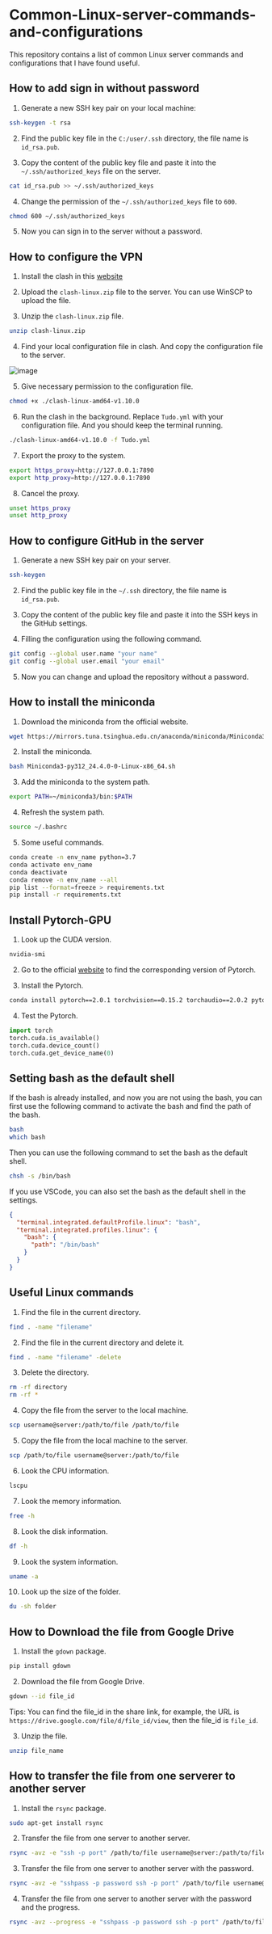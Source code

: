 # Common-Linux-server-commands-and-configurations

This repository contains a list of common Linux server commands and configurations that I have found useful.

## How to add sign in without password

1. Generate a new SSH key pair on your local machine:

```bash
ssh-keygen -t rsa 
```

2. Find the public key file in the `C:/user/.ssh` directory, the file name is `id_rsa.pub`.

3. Copy the content of the public key file and paste it into the `~/.ssh/authorized_keys` file on the server.

```bash
cat id_rsa.pub >> ~/.ssh/authorized_keys
```

4. Change the permission of the `~/.ssh/authorized_keys` file to `600`.

```bash
chmod 600 ~/.ssh/authorized_keys
```

5. Now you can sign in to the server without a password.

## How to configure the VPN

1. Install the clash in this [website](https://glados.rocks/tools/clash-linux.zip)

2. Upload the `clash-linux.zip` file to the server. You can use WinSCP to upload the file.

3. Unzip the `clash-linux.zip` file.

```bash
unzip clash-linux.zip
```

4. Find your local configuration file in clash. And copy the configuration file to the server.

![image](fig/image1.png)

5. Give necessary permission to the configuration file.

```bash
chmod +x ./clash-linux-amd64-v1.10.0
```

6. Run the clash in the background. Replace `Tudo.yml` with your configuration file. And you should keep the terminal running. 

```bash
./clash-linux-amd64-v1.10.0 -f Tudo.yml
```

7. Export the proxy to the system.

```bash
export https_proxy=http://127.0.0.1:7890
export http_proxy=http://127.0.0.1:7890
```

8. Cancel the proxy.

```bash
unset https_proxy
unset http_proxy
```

## How to configure GitHub in the server

1. Generate a new SSH key pair on your server.

```bash
ssh-keygen
```

2. Find the public key file in the `~/.ssh` directory, the file name is `id_rsa.pub`.

3. Copy the content of the public key file and paste it into the SSH keys in the GitHub settings.

4. Filling the configuration using the following command.

```bash
git config --global user.name "your name"
git config --global user.email "your email"
```

5. Now you can change and upload the repository without a password.

## How to install the miniconda

1. Download the miniconda from the official website.

```bash
wget https://mirrors.tuna.tsinghua.edu.cn/anaconda/miniconda/Miniconda3-py312_24.4.0-0-Linux-x86_64.sh
```

2. Install the miniconda.

```bash
bash Miniconda3-py312_24.4.0-0-Linux-x86_64.sh
```

3. Add the miniconda to the system path.

```bash
export PATH=~/miniconda3/bin:$PATH
```

4. Refresh the system path.

```bash
source ~/.bashrc
```

5. Some useful commands.

```bash
conda create -n env_name python=3.7
conda activate env_name
conda deactivate
conda remove -n env_name --all
pip list --format=freeze > requirements.txt
pip install -r requirements.txt
```

## Install Pytorch-GPU

1. Look up the CUDA version.

```bash
nvidia-smi
```

2. Go to the official [website](https://pytorch.org/get-started/previous-versions/) to find the corresponding version of Pytorch.

3. Install the Pytorch.

```bash
conda install pytorch==2.0.1 torchvision==0.15.2 torchaudio==2.0.2 pytorch-cuda=11.7 -c pytorch -c nvidia
```

4. Test the Pytorch.

```python
import torch
torch.cuda.is_available()
torch.cuda.device_count()
torch.cuda.get_device_name(0)
```

## Setting bash as the default shell

If the bash is already installed, and now you are not using the bash, you can first use the following command to activate the bash and find the path of the bash.

```bash
bash
which bash
```

Then you can use the following command to set the bash as the default shell.

```bash
chsh -s /bin/bash
```

If you use VSCode, you can also set the bash as the default shell in the settings.

```json
{
  "terminal.integrated.defaultProfile.linux": "bash",
  "terminal.integrated.profiles.linux": {
    "bash": {
      "path": "/bin/bash"
    }
  }
}
```

## Useful Linux commands

1. Find the file in the current directory.

```bash
find . -name "filename"
```

2. Find the file in the current directory and delete it.

```bash
find . -name "filename" -delete
```

3. Delete the directory.

```bash
rm -rf directory
rm -rf *
```

4. Copy the file from the server to the local machine.

```bash
scp username@server:/path/to/file /path/to/file
```

5. Copy the file from the local machine to the server.

```bash
scp /path/to/file username@server:/path/to/file
```

6. Look the CPU information.

```bash
lscpu
```

7. Look the memory information.

```bash
free -h
```

8. Look the disk information.

```bash
df -h
```

9. Look the system information.

```bash
uname -a
```

10. Look up the size of the folder.

```bash
du -sh folder
```

## How to Download the file from Google Drive

1. Install the `gdown` package.

```bash
pip install gdown
```

2. Download the file from Google Drive.

```bash
gdown --id file_id
```

Tips: You can find the file_id in the share link, for example, the URL is `https://drive.google.com/file/d/file_id/view`, then the file_id is `file_id`.

3. Unzip the file.

```bash
unzip file_name
```

## How to transfer the file from one serverer to another server

1. Install the `rsync` package.

```bash
sudo apt-get install rsync
```

2. Transfer the file from one server to another server.

```bash
rsync -avz -e "ssh -p port" /path/to/file username@server:/path/to/file
```
3. Transfer the file from one server to another server with the password.

```bash
rsync -avz -e "sshpass -p password ssh -p port" /path/to/file username@server:/path/to/file
```
4. Transfer the file from one server to another server with the password and the progress.

```bash
rsync -avz --progress -e "sshpass -p password ssh -p port" /path/to/file username@server:/path/to/file
```
